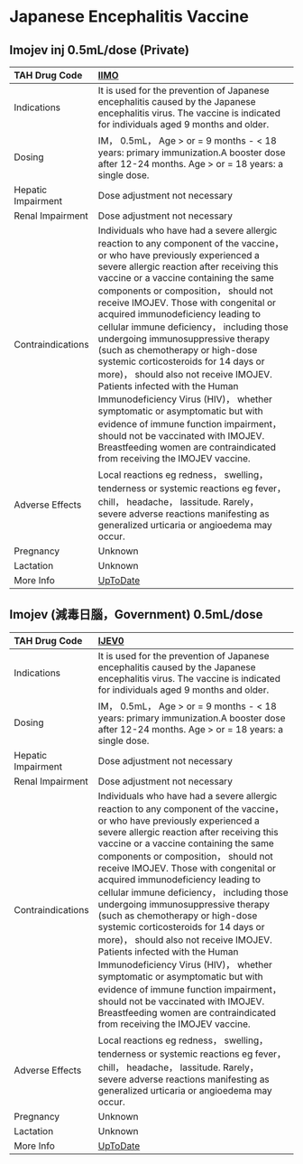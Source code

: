 # Japanese Encephalitis Vaccine

## Imojev inj 0.5mL/dose (Private)

| TAH Drug Code      | [IIMO](https://www.tahsda.org.tw/drugs/hissearch.php?drug_code=IIMO)                                                                                                                                                                                                                                                                                                                                                                                                                                                                                                                                                                                                                                                                                                                                               |
|:-------------------|:-------------------------------------------------------------------------------------------------------------------------------------------------------------------------------------------------------------------------------------------------------------------------------------------------------------------------------------------------------------------------------------------------------------------------------------------------------------------------------------------------------------------------------------------------------------------------------------------------------------------------------------------------------------------------------------------------------------------------------------------------------------------------------------------------------------------|
| Indications        | It is used for the prevention of Japanese encephalitis caused by the Japanese encephalitis virus. The vaccine is indicated for individuals aged 9 months and older.                                                                                                                                                                                                                                                                                                                                                                                                                                                                                                                                                                                                                                                |
| Dosing             | IM， 0.5mL， Age > or = 9 months - < 18 years: primary immunization.A booster dose after 12-24 months. Age > or = 18 years: a single dose.                                                                                                                                                                                                                                                                                                                                                                                                                                                                                                                                                                                                                                                                         |
| Hepatic Impairment | Dose adjustment not necessary                                                                                                                                                                                                                                                                                                                                                                                                                                                                                                                                                                                                                                                                                                                                                                                      |
| Renal Impairment   | Dose adjustment not necessary                                                                                                                                                                                                                                                                                                                                                                                                                                                                                                                                                                                                                                                                                                                                                                                      |
| Contraindications  | Individuals who have had a severe allergic reaction to any component of the vaccine， or who have previously experienced a severe allergic reaction after receiving this vaccine or a vaccine containing the same components or composition， should not receive IMOJEV. Those with congenital or acquired immunodeficiency leading to cellular immune deficiency， including those undergoing immunosuppressive therapy (such as chemotherapy or high-dose systemic corticosteroids for 14 days or more)， should also not receive IMOJEV. Patients infected with the Human Immunodeficiency Virus (HIV)， whether symptomatic or asymptomatic but with evidence of immune function impairment， should not be vaccinated with IMOJEV. Breastfeeding women are contraindicated from receiving the IMOJEV vaccine. |
| Adverse Effects    | Local reactions eg redness， swelling， tenderness or systemic reactions eg fever， chill， headache， lassitude. Rarely， severe adverse reactions manifesting as generalized urticaria or angioedema may occur.                                                                                                                                                                                                                                                                                                                                                                                                                                                                                                                                                                                                  |
| Pregnancy          | Unknown                                                                                                                                                                                                                                                                                                                                                                                                                                                                                                                                                                                                                                                                                                                                                                                                            |
| Lactation          | Unknown                                                                                                                                                                                                                                                                                                                                                                                                                                                                                                                                                                                                                                                                                                                                                                                                            |
| More Info          | [UpToDate](https://www.uptodate.com/contents/japanese-encephalitis-vaccine-drug-information)                                                                                                                                                                                                                                                                                                                                                                                                                                                                                                                                                                                                                                                                                                                       |

## Imojev (減毒日腦，Government) 0.5mL/dose

| TAH Drug Code      | [IJEV0](https://www.tahsda.org.tw/drugs/hissearch.php?drug_code=IJEV0)                                                                                                                                                                                                                                                                                                                                                                                                                                                                                                                                                                                                                                                                                                                                             |
|:-------------------|:-------------------------------------------------------------------------------------------------------------------------------------------------------------------------------------------------------------------------------------------------------------------------------------------------------------------------------------------------------------------------------------------------------------------------------------------------------------------------------------------------------------------------------------------------------------------------------------------------------------------------------------------------------------------------------------------------------------------------------------------------------------------------------------------------------------------|
| Indications        | It is used for the prevention of Japanese encephalitis caused by the Japanese encephalitis virus. The vaccine is indicated for individuals aged 9 months and older.                                                                                                                                                                                                                                                                                                                                                                                                                                                                                                                                                                                                                                                |
| Dosing             | IM， 0.5mL， Age > or = 9 months - < 18 years: primary immunization.A booster dose after 12-24 months. Age > or = 18 years: a single dose.                                                                                                                                                                                                                                                                                                                                                                                                                                                                                                                                                                                                                                                                         |
| Hepatic Impairment | Dose adjustment not necessary                                                                                                                                                                                                                                                                                                                                                                                                                                                                                                                                                                                                                                                                                                                                                                                      |
| Renal Impairment   | Dose adjustment not necessary                                                                                                                                                                                                                                                                                                                                                                                                                                                                                                                                                                                                                                                                                                                                                                                      |
| Contraindications  | Individuals who have had a severe allergic reaction to any component of the vaccine， or who have previously experienced a severe allergic reaction after receiving this vaccine or a vaccine containing the same components or composition， should not receive IMOJEV. Those with congenital or acquired immunodeficiency leading to cellular immune deficiency， including those undergoing immunosuppressive therapy (such as chemotherapy or high-dose systemic corticosteroids for 14 days or more)， should also not receive IMOJEV. Patients infected with the Human Immunodeficiency Virus (HIV)， whether symptomatic or asymptomatic but with evidence of immune function impairment， should not be vaccinated with IMOJEV. Breastfeeding women are contraindicated from receiving the IMOJEV vaccine. |
| Adverse Effects    | Local reactions eg redness， swelling， tenderness or systemic reactions eg fever， chill， headache， lassitude. Rarely， severe adverse reactions manifesting as generalized urticaria or angioedema may occur.                                                                                                                                                                                                                                                                                                                                                                                                                                                                                                                                                                                                  |
| Pregnancy          | Unknown                                                                                                                                                                                                                                                                                                                                                                                                                                                                                                                                                                                                                                                                                                                                                                                                            |
| Lactation          | Unknown                                                                                                                                                                                                                                                                                                                                                                                                                                                                                                                                                                                                                                                                                                                                                                                                            |
| More Info          | [UpToDate](https://www.uptodate.com/contents/japanese-encephalitis-vaccine-drug-information)                                                                                                                                                                                                                                                                                                                                                                                                                                                                                                                                                                                                                                                                                                                       |


